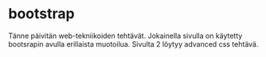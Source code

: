 # bootstrap
Tänne päivitän web-tekniikoiden tehtävät. 
Jokainella sivulla on käytetty bootsrapin avulla erillaista muotoilua.
Sivulta 2 löytyy advanced css tehtävä.
